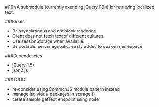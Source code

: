 #l10n
A submodule (currently exending jQuery.l10n) for retrieving localized text.


###Goals

* Be asynchronous and not block rendering.
* Client does not fetch text of different cultures.
* Use sessionStorage when available.
* Be portable: server agnostic, easily added to custom namespace

###Dependencies

* jQuery 1.5+
* json2.js

###TODO:

* re-consider using CommonJS module pattern instead
* manage individual packages in storage ()
* create sample getText endpoint using node
